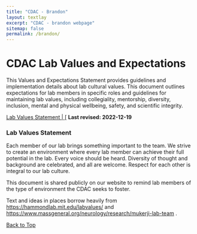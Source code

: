 ```yaml
---
title: "CDAC - Brandon"
layout: textlay
excerpt: "CDAC - brandon webpage"
sitemap: false
permalink: /brandon/
---
```


# CDAC Lab Values and Expectations
This Values and Expectations Statement provides guidelines and implementation details about lab cultural values. This document outlines expectations for lab members in specific roles and guidelines for maintaining lab values, including collegiality, mentorship, diversity, inclusion, mental and physical wellbeing, safety, and scientific integrity.

[Lab Values Statement | ](#lab-values-statement)
[
**Last revised:  2022-12-19**

### Lab Values Statement
Each member of our lab brings something important to the team. We strive to create an environment where every lab member can achieve their full potential in the lab. Every voice should be heard. Diversity of thought and background are celebrated, and all are welcome. Respect for each other is integral to our lab culture.

This document is shared publicly on our website to remind lab members of the type of environment the CDAC seeks to foster.

Text and ideas in places borrow heavily from
https://hammondlab.mit.edu/labvalues/ and
https://www.massgeneral.org/neurology/research/mukerji-lab-team .

[Back to Top](#  )
